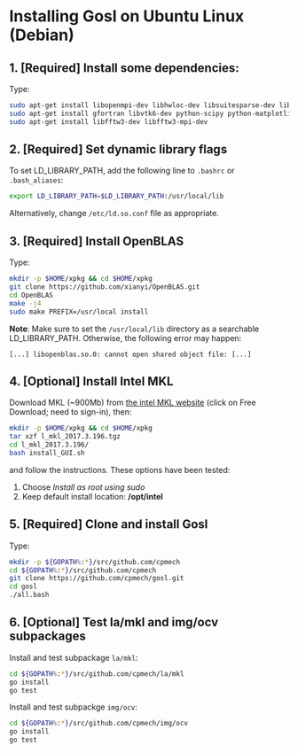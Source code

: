 # Installing Gosl on Ubuntu Linux (Debian)

## 1. [Required] Install some dependencies:

Type:
```bash
sudo apt-get install libopenmpi-dev libhwloc-dev libsuitesparse-dev libmumps-dev 
sudo apt-get install gfortran libvtk6-dev python-scipy python-matplotlib dvipng
sudo apt-get install libfftw3-dev libfftw3-mpi-dev
```

## 2. [Required] Set dynamic library flags

To set LD\_LIBRARY\_PATH, add the following line to `.bashrc` or `.bash_aliases`:
```bash
export LD_LIBRARY_PATH=$LD_LIBRARY_PATH:/usr/local/lib
```
Alternatively, change `/etc/ld.so.conf` file as appropriate.

## 3. [Required] Install OpenBLAS

Type:
```bash
mkdir -p $HOME/xpkg && cd $HOME/xpkg
git clone https://github.com/xianyi/OpenBLAS.git
cd OpenBLAS
make -j4
sudo make PREFIX=/usr/local install
```

**Note**: Make sure to set the `/usr/local/lib` directory as a searchable LD\_LIBRARY\_PATH.
Otherwise, the following error may happen:
```
[...] libopenblas.so.0: cannot open shared object file: [...]
```

## 4. [Optional] Install Intel MKL

Download MKL (~900Mb) from [the intel MKL website](https://software.intel.com/en-us/intel-mkl)
(click on Free Download; need to sign-in), then:
```bash
mkdir -p $HOME/xpkg && cd $HOME/xpkg
tar xzf l_mkl_2017.3.196.tgz
cd l_mkl_2017.3.196/
bash install_GUI.sh
```
and follow the instructions. These options have been tested:
1. Choose _Install as root using sudo_
2. Keep default install location: **/opt/intel**

## 5. [Required] Clone and install Gosl

Type:
```bash
mkdir -p ${GOPATH%:*}/src/github.com/cpmech
cd ${GOPATH%:*}/src/github.com/cpmech
git clone https://github.com/cpmech/gosl.git
cd gosl
./all.bash
```

## 6. [Optional] Test la/mkl and img/ocv subpackages

Install and test subpackage `la/mkl`:
```bash
cd ${GOPATH%:*}/src/github.com/cpmech/la/mkl
go install
go test
```

Install and test subpackge `img/ocv`:
```bash
cd ${GOPATH%:*}/src/github.com/cpmech/img/ocv
go install
go test
```
